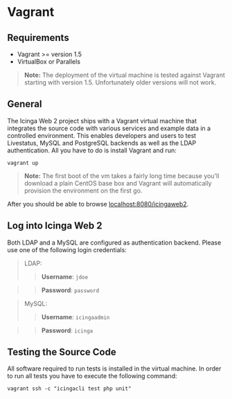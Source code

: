 # Vagrant

## Requirements

* Vagrant &gt;= version 1.5
* VirtualBox or Parallels

> **Note:** The deployment of the virtual machine is tested against Vagrant starting with version 1.5.
> Unfortunately older versions will not work.

## General

The Icinga Web 2 project ships with a Vagrant virtual machine that integrates
the source code with various services and example data in a controlled
environment. This enables developers and users to test Livestatus,
MySQL and PostgreSQL backends as well as the LDAP authentication. All you
have to do is install Vagrant and run:

````
vagrant up
````

> **Note:** The first boot of the vm takes a fairly long time because
> you'll download a plain CentOS base box and Vagrant will automatically
> provision the environment on the first go.

After you should be able to browse [localhost:8080/icingaweb2](http://localhost:8080/icingaweb2).

## Log into Icinga Web 2

Both LDAP and a MySQL are configured as authentication backend. Please use one of the following login credentials:

> LDAP:
>> **Username**: `jdoe`

>> **Password**: `password`

>MySQL:
>> **Username**: `icingaadmin`

>> **Password**: `icinga`



## Testing the Source Code

All software required to run tests is installed in the virtual machine.
In order to run all tests you have to execute the following command:

````
vagrant ssh -c "icingacli test php unit"
````
